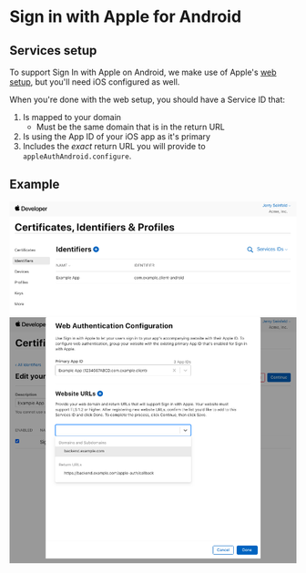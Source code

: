 # Sign in with Apple for Android

## Services setup

To support Sign In with Apple on Android, we make use of Apple's [web setup](https://help.apple.com/developer-account/#/dev1c0e25352), but you'll need iOS configured as well.

When you're done with the web setup, you should have a Service ID that:
1. Is mapped to your domain
   - Must be the same domain that is in the return URL
2. Is using the App ID of your iOS app as it's primary
3. Includes the *exact* return URL you will provide to `appleAuthAndroid.configure`.

## Example
![Xcode console](images/siwa-android-1.png)
![Xcode console](images/siwa-android-2.png)